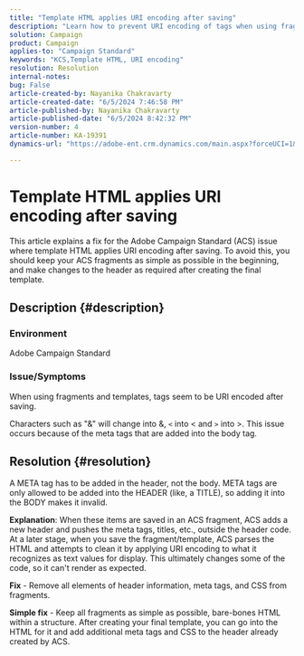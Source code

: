 ```yaml
---
title: "Template HTML applies URI encoding after saving"
description: "Learn how to prevent URI encoding of tags when using fragments and templates in Adobe Campaign Standard."
solution: Campaign
product: Campaign
applies-to: "Campaign Standard"
keywords: "KCS,Template HTML, URI encoding"
resolution: Resolution
internal-notes: 
bug: False
article-created-by: Nayanika Chakravarty
article-created-date: "6/5/2024 7:46:58 PM"
article-published-by: Nayanika Chakravarty
article-published-date: "6/5/2024 8:42:32 PM"
version-number: 4
article-number: KA-19391
dynamics-url: "https://adobe-ent.crm.dynamics.com/main.aspx?forceUCI=1&pagetype=entityrecord&etn=knowledgearticle&id=4ae9125b-7423-ef11-840b-6045bd006b25"

---
```

# Template HTML applies URI encoding after saving


This article explains a fix for the Adobe Campaign Standard (ACS) issue where template HTML applies URI encoding after saving. To avoid this, you should keep your ACS fragments as simple as possible in the beginning, and make changes to the header as required after creating the final template.

## Description {#description}


### Environment

Adobe Campaign Standard

### Issue/Symptoms

When using fragments and templates, tags seem to be URI encoded after saving.

Characters such as "&" will change into &amp;, `<`  into &lt; and `>` into &gt;. This issue occurs because of the meta tags that are added into the body tag.


## Resolution {#resolution}


A META tag has to be added in the header, not the body. META tags are only allowed to be added into the HEADER (like, a TITLE), so adding it into the BODY makes it invalid.

<b>Explanation</b>: When these items are saved in an ACS fragment, ACS adds a new header and pushes the meta tags, titles, etc., outside the header code. At a later stage, when you save the fragment/template, ACS parses the HTML and attempts to clean it by applying URI encoding to what it recognizes as text values for display. This ultimately changes some of the code, so it can't render as expected.

<b>Fix</b> - Remove all elements of header information, meta tags, and CSS from fragments.

<b>Simple fix</b> - Keep all fragments as simple as possible, bare-bones HTML within a structure. After creating your final template, you can go into the HTML for it and add additional meta tags and CSS to the header already created by ACS.
